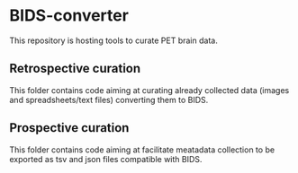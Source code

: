 # BIDS-converter

This repository is hosting tools to curate PET brain data. 

## Retrospective curation

This folder contains code aiming at curating already collected data (images and spreadsheets/text files) converting them to BIDS.

## Prospective curation

This folder contains code aiming at facilitate meatadata collection to be exported as tsv and json files compatible with BIDS.
